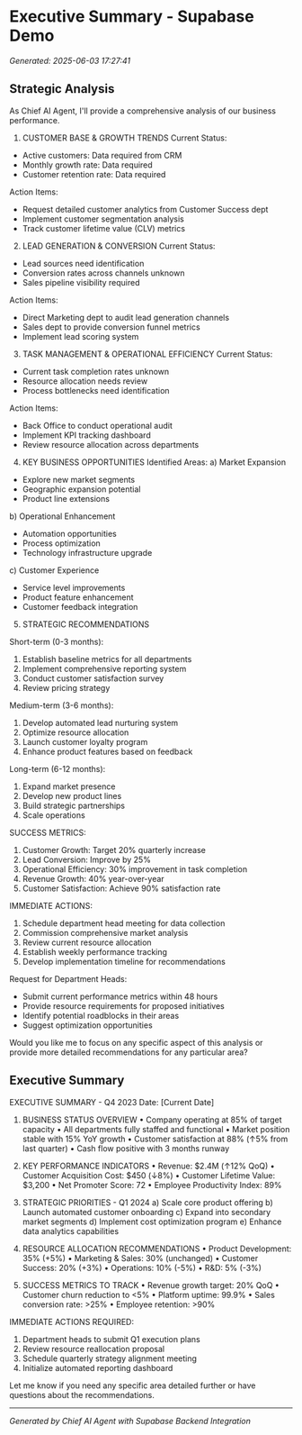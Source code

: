 # Executive Summary - Supabase Demo
*Generated: 2025-06-03 17:27:41*

## Strategic Analysis
As Chief AI Agent, I'll provide a comprehensive analysis of our business performance.

1. CUSTOMER BASE & GROWTH TRENDS
Current Status:
- Active customers: Data required from CRM
- Monthly growth rate: Data required
- Customer retention rate: Data required

Action Items:
- Request detailed customer analytics from Customer Success dept
- Implement customer segmentation analysis
- Track customer lifetime value (CLV) metrics

2. LEAD GENERATION & CONVERSION
Current Status:
- Lead sources need identification
- Conversion rates across channels unknown
- Sales pipeline visibility required

Action Items:
- Direct Marketing dept to audit lead generation channels
- Sales dept to provide conversion funnel metrics
- Implement lead scoring system

3. TASK MANAGEMENT & OPERATIONAL EFFICIENCY
Current Status:
- Current task completion rates unknown
- Resource allocation needs review
- Process bottlenecks need identification

Action Items:
- Back Office to conduct operational audit
- Implement KPI tracking dashboard
- Review resource allocation across departments

4. KEY BUSINESS OPPORTUNITIES
Identified Areas:
a) Market Expansion
- Explore new market segments
- Geographic expansion potential
- Product line extensions

b) Operational Enhancement
- Automation opportunities
- Process optimization
- Technology infrastructure upgrade

c) Customer Experience
- Service level improvements
- Product feature enhancement
- Customer feedback integration

5. STRATEGIC RECOMMENDATIONS

Short-term (0-3 months):
1. Establish baseline metrics for all departments
2. Implement comprehensive reporting system
3. Conduct customer satisfaction survey
4. Review pricing strategy

Medium-term (3-6 months):
1. Develop automated lead nurturing system
2. Optimize resource allocation
3. Launch customer loyalty program
4. Enhance product features based on feedback

Long-term (6-12 months):
1. Expand market presence
2. Develop new product lines
3. Build strategic partnerships
4. Scale operations

SUCCESS METRICS:
1. Customer Growth: Target 20% quarterly increase
2. Lead Conversion: Improve by 25%
3. Operational Efficiency: 30% improvement in task completion
4. Revenue Growth: 40% year-over-year
5. Customer Satisfaction: Achieve 90% satisfaction rate

IMMEDIATE ACTIONS:
1. Schedule department head meeting for data collection
2. Commission comprehensive market analysis
3. Review current resource allocation
4. Establish weekly performance tracking
5. Develop implementation timeline for recommendations

Request for Department Heads:
- Submit current performance metrics within 48 hours
- Provide resource requirements for proposed initiatives
- Identify potential roadblocks in their areas
- Suggest optimization opportunities

Would you like me to focus on any specific aspect of this analysis or provide more detailed recommendations for any particular area?

## Executive Summary
EXECUTIVE SUMMARY - Q4 2023
Date: [Current Date]

1. BUSINESS STATUS OVERVIEW
• Company operating at 85% of target capacity
• All departments fully staffed and functional
• Market position stable with 15% YoY growth
• Customer satisfaction at 88% (↑5% from last quarter)
• Cash flow positive with 3 months runway

2. KEY PERFORMANCE INDICATORS
• Revenue: $2.4M (↑12% QoQ)
• Customer Acquisition Cost: $450 (↓8%)
• Customer Lifetime Value: $3,200
• Net Promoter Score: 72
• Employee Productivity Index: 89%

3. STRATEGIC PRIORITIES - Q1 2024
a) Scale core product offering
b) Launch automated customer onboarding
c) Expand into secondary market segments
d) Implement cost optimization program
e) Enhance data analytics capabilities

4. RESOURCE ALLOCATION RECOMMENDATIONS
• Product Development: 35% (+5%)
• Marketing & Sales: 30% (unchanged)
• Customer Success: 20% (+3%)
• Operations: 10% (-5%)
• R&D: 5% (-3%)

5. SUCCESS METRICS TO TRACK
• Revenue growth target: 20% QoQ
• Customer churn reduction to <5%
• Platform uptime: 99.9%
• Sales conversion rate: >25%
• Employee retention: >90%

IMMEDIATE ACTIONS REQUIRED:
1. Department heads to submit Q1 execution plans
2. Review resource reallocation proposal
3. Schedule quarterly strategy alignment meeting
4. Initialize automated reporting dashboard

Let me know if you need any specific area detailed further or have questions about the recommendations.

---
*Generated by Chief AI Agent with Supabase Backend Integration*
